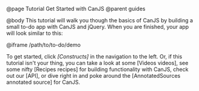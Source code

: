 @page Tutorial Get Started with CanJS
@parent guides

@body
This tutorial will walk you though the basics of CanJS by building a small
to-do app with CanJS and jQuery. When you are finished, your app will look
similar to this:

@iframe /path/to/to-do/demo

To get started, click _[Constructs]_ in the navigation to the left. Or, if this
tutorial isn't your thing, you can take a look at some [Videos videos], see
some nifty [Recipes recipes] for building functionality with CanJS, check out
our [API], or dive right in and poke around the [AnnotatedSources annotated
source] for CanJS.